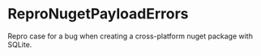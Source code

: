 # ReproNugetPayloadErrors
Repro case for a bug when creating a cross-platform nuget package with SQLite.
